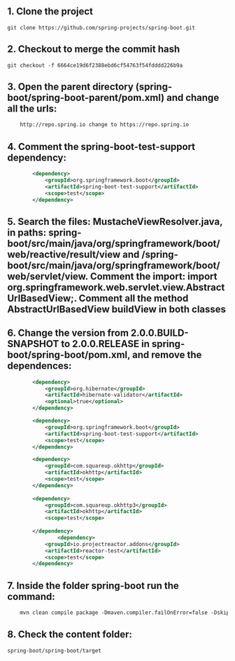  ## 1. Clone the project 
    git clone https://github.com/spring-projects/spring-boot.git

## 2. Checkout to merge the commit hash
    git checkout -f 6664ce19d6f2388ebd6cf54763f54fdddd226b9a

## 3. Open the parent directory (spring-boot/spring-boot-parent/pom.xml) and change all the urls:
```xml
    http://repo.spring.io change to https://repo.spring.io
```

## 4. Comment the spring-boot-test-support dependency:
```xml
        <dependency>
            <groupId>org.springframework.boot</groupId>
            <artifactId>spring-boot-test-support</artifactId>
            <scope>test</scope>
        </dependency>
```

## 5. Search the files: MustacheViewResolver.java, in paths: spring-boot/src/main/java/org/springframework/boot/web/reactive/result/view and /spring-boot/src/main/java/org/springframework/boot/web/servlet/view. Comment the import: import org.springframework.web.servlet.view.AbstractUrlBasedView;. Comment all the method AbstractUrlBasedView buildView in both classes

## 6. Change the version from 2.0.0.BUILD-SNAPSHOT to 2.0.0.RELEASE in spring-boot/spring-boot/pom.xml, and remove the dependences:
```xml
        <dependency>
            <groupId>org.hibernate</groupId>
            <artifactId>hibernate-validator</artifactId>
            <optional>true</optional>
        </dependency>

        <dependency>
            <groupId>org.springframework.boot</groupId>
            <artifactId>spring-boot-test-support</artifactId>
            <scope>test</scope>
        </dependency>

        <dependency>
            <groupId>com.squareup.okhttp</groupId>
            <artifactId>okhttp</artifactId>
            <scope>test</scope>
        </dependency>
        
        <dependency>
            <groupId>com.squareup.okhttp3</groupId>
            <artifactId>okhttp</artifactId>
            <scope>test</scope>
        
        </dependency>
                <dependency>
            <groupId>io.projectreactor.addons</groupId>
            <artifactId>reactor-test</artifactId>
            <scope>test</scope>
        </dependency>
```
## 7. Inside the folder spring-boot run the command:
```xml
    mvn clean compile package -Dmaven.compiler.failOnError=false -DskipTests jar:test-jar
```

## 8. Check the content folder: 
    spring-boot/spring-boot/target
